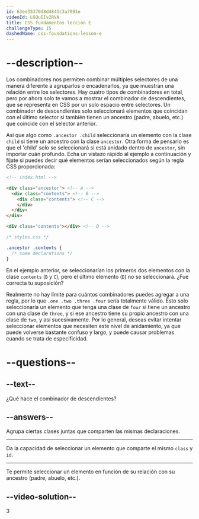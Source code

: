 ```yaml
---
id: 63ee35370d8d4841c3a7091e
videoId: LGQuIIv2RVA
title: CSS fundamentos lección E
challengeType: 15
dashedName: css-foundations-lesson-e
---
```


# --description--

Los combinadores nos permiten combinar múltiples selectores de una manera diferente a agruparlos o encadenarlos, ya que muestran una relación entre los selectores. Hay cuatro tipos de combinadores en total, pero por ahora solo te vamos a mostrar el combinador de descendientes, que se representa en CSS por un solo espacio entre selectores. Un combinador de descendientes solo seleccionará elementos que coincidan con el último selector si también tienen un ancestro (padre, abuelo, etc.) que coincide con el selector anterior.

Así que algo como `.ancestor .child` seleccionaría un elemento con la clase `child` si tiene un ancestro con la clase `ancestor`. Otra forma de pensarlo es que el 'child' solo se seleccionará si está anidado dentro de `ancestor`, sin importar cuán profundo. Echa un vistazo rápido al ejemplo a continuación y fíjate si puedes decir qué elementos serían seleccionados según la regla CSS proporcionada:

```html
<!-- index.html -->

<div class="ancestor"> <!-- A -->
  <div class="contents"> <!-- B -->
    <div class="contents"> <!-- C -->
    </div>
  </div>
</div>

<div class="contents"></div> <!-- D -->
```

```css
/* styles.css */

.ancestor .contents {
  /* some declarations */
}
```

En el ejemplo anterior, se seleccionarían los primeros dos elementos con la clase `contents` (`B` y `C`), pero el último elemento (`D`) no se seleccionará. ¿Fue correcta tu suposición?

Realmente no hay límite para cuántos combinadores puedes agregar a una regla, por lo que `.one .two .three .four` sería totalmente válido. Esto solo seleccionaría un elemento que tenga una clase de `four` si tiene un ancestro con una clase de `three`, y si ese ancestro tiene su propio ancestro con una clase de `two`, y así sucesivamente. Por lo general, deseas evitar intentar seleccionar elementos que necesiten este nivel de anidamiento, ya que puede volverse bastante confuso y largo, y puede causar problemas cuando se trata de especificidad.

# --questions--

## --text--

¿Qué hace el combinador de descendientes?

## --answers--

Agrupa ciertas clases juntas que comparten las mismas declaraciones.

---

Da la capacidad de seleccionar un elemento que comparte el mismo `class` y `id`.

---

Te permite seleccionar un elemento en función de su relación con su ancestro (padre, abuelo, etc.).


## --video-solution--

3
